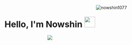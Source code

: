 <img align ="right" src="https://komarev.com/ghpvc/?username=nowshin1077&label=Profile%20views&color=0e75b6&style=flat" alt="nowshin1077">
<h1 align="center">Hello, I'm Nowshin <img src="https://media.giphy.com/media/hvRJCLFzcasrR4ia7z/giphy.gif" width="35"></h1>
<p align="center">
  <a href="https://github.com/DenverCoder1/readme-typing-svg"><img src="https://readme-typing-svg.herokuapp.com?lines=Final+Year+Undergrad+Student;Learning%20and%20growing&center=true&width=500&height=50"></a>
</p>

